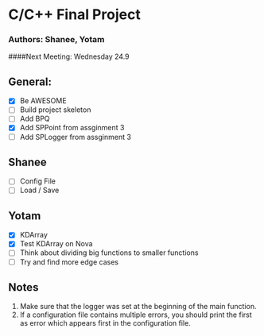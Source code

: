 # C/C++ Final Project
### Authors: Shanee, Yotam

####Next Meeting: Wednesday 24.9

## General:
- [x] Be AWESOME
- [ ] Build project skeleton
- [ ] Add BPQ
- [x] Add SPPoint from assginment 3
- [ ] Add SPLogger from assginment 3

## Shanee
- [ ] Config File
- [ ] Load / Save

## Yotam
- [x] KDArray
- [x] Test KDArray on Nova
- [ ] Think about dividing big functions to smaller functions
- [ ] Try and find more edge cases

## Notes
1. Make sure that the logger was set at the beginning of the main function.
2. If a configuration file contains multiple errors, you should print the first as error which appears
first in the configuration file.
